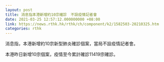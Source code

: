 ```yaml
---
layout: post
title: 消息指本港新增約10宗確診　不設疫情記者會
date: 2021-03-25 12:57:12.000000000 +08:00
link: https://news.rthk.hk/rthk/ch/component/k2/1582503-20210325.htm
categories: rthk
---
```


消息指，本港新增約10宗新型肺炎確診個案，當局不設疫情記者會。

本港昨日新增10宗個案，疫情至今累計確診11419宗確診。
